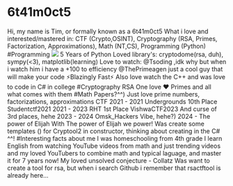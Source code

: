 # 6t41m0ct5
Hi, my name is Tim, or formally known as a 6t41m0ct5
What i love and interested/mastered in: CTF (Crypto,OSINT), Cryptography (RSA, Primes, Factorization, Approximations), Math (NT,CS), Programming (Python)
#Programming
![](https://github.com/user-attachments/assets/7fad5f0e-7454-4714-9089-a6b2a8c74247)
5 Years of Python
Loved library's: cryptodome(rsa, duh), sympy(<3), matplotlib(learning)
Love to watch:
@Tsoding ,idk why but when i watch him i have a +100 to efficiency
@ThePrimeagen just a cool guy that will make your code ⚡Blazingly Fast⚡
Also love watch the C++ and was love to code in C# in college
#Cryptography
RSA One love ❤️
Primes and all what comes with them
#Math
Papers?^^)
Just love prime numbers, factorizations, approximations
CTF
2021 - 2021 Undergrounds
10th Place Studentctf2021
2021 - 2023 RHT
1st Place VishwaCTF2023
And curse of 3rd places, hehe
2023 - 2024 Omsk_Hackers
Vibe, hehe?)
2024 -     The power of Elijah
With The power of Elijah we power!
Was create some templates () for Cryptool2 in constructor, thinking about creating in the C# ^^!
#Interesting facts about me
I was homeschooling from 4th grade
I learn English from watching YouTube videos from math and just trending videos and my loved YouTubers to combine math and typical laguage, and master it for 7 years now!
My loved unsolved conjecture - Collatz 
Was want to create a tool for rsa, but when i search Github i remember that rsactftool is already here...
